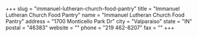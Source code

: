 +++
slug = "immanuel-lutheran-church-food-pantry"
title = "Immanuel Lutheran Church Food Pantry"
name = "Immanuel Lutheran Church Food Pantry"
address = "1700 Monticello Park Dr"
city = "Valparaiso"
state = "IN"
postal = "46383"
website = ""
phone = "219 462-8207"
fax = ""
+++
